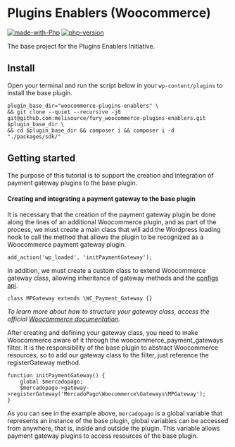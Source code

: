 # Plugins Enablers (Woocommerce)

[![made-with-Php](https://img.shields.io/badge/Made%20with-Php-1f425f.svg)](https://www.php.net/) [![php-version](https://img.shields.io/badge/Php->=7.4-1f425f)]()

The base project for the Plugins Enablers Initiative.

## Install

Open your terminal and run the script below in your ````wp-content/plugins```` to install the base plugin.

````
plugin_base_dir="woocommerce-plugins-enablers" \
&& git clone --quiet --recursive -j8 git@github.com:melisource/fury_woocommerce-plugins-enablers.git $plugin_base_dir \
&& cd $plugin_base_dir && composer i && composer i -d "./packages/sdk/"
````

## Getting started

The purpose of this tutorial is to support the creation and integration of payment gateway plugins to the base plugin.

#### Creating and integrating a payment gateway to the base plugin

It is necessary that the creation of the payment gateway plugin be done along the lines of an additional Woocommerce plugin, and as part of the process, we must create a main class that will add the Wordpress loading hook to call the method that allows the plugin to be recognized as a Woocommerce payment gateway plugin.

````
add_action('wp_loaded', 'initPaymentGateway');
````

In addition, we must create a custom class to extend Woocommerce gateway class, allowing inheritance of gateway methods and the [configs api](https://woocommerce.com/document/settings-api/).

````
class MPGateway extends \WC_Payment_Gateway {}
````

*To learn more about how to structure your gateway class, access the official [Woocommerce documentation](https://woocommerce.com/document/payment-gateway-api/).*

After creating and defining your gateway class, you need to make Woocommerce aware of it through the woocommerce_payment_gateways filter. It is the responsibility of the base plugin to abstract Woocommerce resources, so to add our gateway class to the filter, just reference the registerGateway method.

```
function initPaymentGateway() {
    global $mercadopago;
    $mercadopago->gateway->registerGateway('MercadoPago\Woocommerce\Gateways\MPGateway');
}
````

As you can see in the example above, ````mercadopago```` is a global variable that represents an instance of the base plugin, global variables can be accessed from anywhere, that is, inside and outside the plugin. This variable allows payment gateway plugins to access resources of the base plugin.

